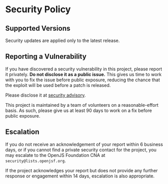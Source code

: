 # Security Policy

## Supported Versions

Security updates are applied only to the latest release.

## Reporting a Vulnerability

If you have discovered a security vulnerability in this project, please report it privately. **Do not disclose it as a public issue.** This gives us time to work with you to fix the issue before public exposure, reducing the chance that the exploit will be used before a patch is released.

Please disclose it at [security advisory](https://github.com/visgl/deck.gl/security/advisories/new).

This project is maintained by a team of volunteers on a reasonable-effort basis. As such, please give us at least 90 days to work on a fix before public exposure.

## Escalation

If you do not receive an acknowledgement of your report within 6 business days, or if you cannot find a private security contact for the project, you may escalate to the OpenJS Foundation CNA at `security@lists.openjsf.org`.

If the project acknowledges your report but does not provide any further response or engagement within 14 days, escalation is also appropriate.
